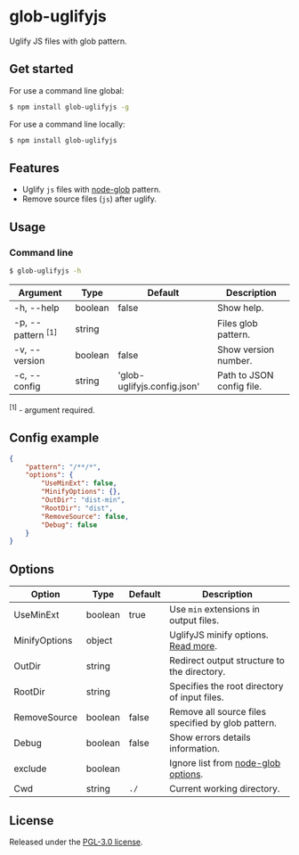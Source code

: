 glob-uglifyjs
===========
Uglify JS files with glob pattern.


## Get started

For use a command line global:
```sh
$ npm install glob-uglifyjs -g
```
For use a command line locally:
```sh
$ npm install glob-uglifyjs
```

## Features
 - Uglify `js` files with [node-glob](https://github.com/isaacs/node-glob) pattern.
 - Remove source files (`js`) after uglify.


## Usage

### Command line
```sh
$ glob-uglifyjs -h
```

| Argument                       | Type    | Default                     | Description                |
|--------------------------------|---------|-----------------------------|----------------------------|
|  -h, --help                    | boolean | false                       | Show help.                 | 
|  -p, --pattern <sup>[1]</sup>  | string  |                             | Files glob pattern.        | 
|  -v, --version                 | boolean | false                       | Show version number.       | 
|  -c, --config                  | string  | 'glob-uglifyjs.config.json' | Path to JSON config file.  | 

<sup>[1]</sup> - argument required.


## Config example
```json
{
    "pattern": "/**/*",
    "options": {
        "UseMinExt": false,
        "MinifyOptions": {},
        "OutDir": "dist-min",
        "RootDir": "dist",
        "RemoveSource": false,
        "Debug": false
    }
}
```


## Options
| Option          | Type    | Default | Description                                                                        |
|-----------------|---------|---------|------------------------------------------------------------------------------------|
|  UseMinExt      | boolean | true    | Use `min` extensions in output files.                                              | 
|  MinifyOptions  | object  |         | UglifyJS minify options. [Read more](https://github.com/mishoo/UglifyJS2).         |
|  OutDir         | string  |         | Redirect output structure to the directory.                                        |
|  RootDir        | string  |         | Specifies the root directory of input files.                                       |
|  RemoveSource   | boolean | false   | Remove all source files specified by glob pattern.                                 |
|  Debug          | boolean | false   | Show errors details information.                                                   |
|  exclude        | boolean |         | Ignore list from [node-glob options](https://github.com/isaacs/node-glob#options). |
|  Cwd            | string  | `./`    | Current working directory.                                                         |


## License
Released under the [PGL-3.0 license](LICENSE).
